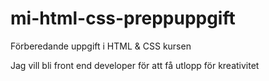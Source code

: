 # mi-html-css-preppuppgift
Förberedande uppgift i HTML &amp; CSS kursen

Jag vill bli front end developer för att få utlopp för kreativitet